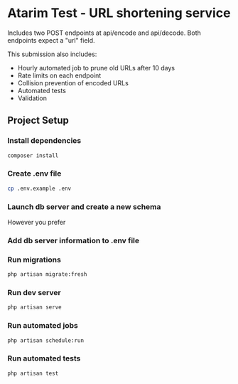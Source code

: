 # Atarim Test - URL shortening service

Includes two POST endpoints at api/encode and api/decode.
Both endpoints expect a "url" field.

This submission also includes:
- Hourly automated job to prune old URLs after 10 days
- Rate limits on each endpoint
- Collision prevention of encoded URLs
- Automated tests
- Validation

## Project Setup

### Install dependencies

```sh
composer install
```

### Create .env file

```sh
cp .env.example .env
```

### Launch db server and create a new schema

However you prefer

### Add db server information to .env file

### Run migrations

```sh
php artisan migrate:fresh
```

### Run dev server

```sh
php artisan serve
```

### Run automated jobs

```sh
php artisan schedule:run
```

### Run automated tests

```sh
php artisan test
```
